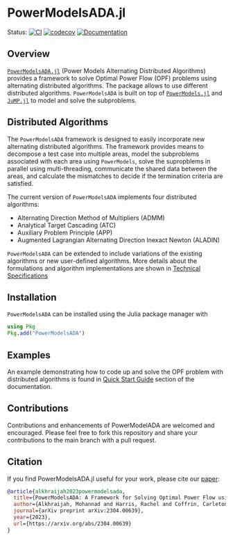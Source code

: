 # PowerModelsADA.jl

Status:
[![CI](https://github.com/mkhraijah/PowerModelsADA.jl/workflows/CI/badge.svg)](https://github.com/mkhraijah/PowerModelsADA.jl/actions?query=workflow%3ACI)
[![codecov](https://codecov.io/gh/mkhraijah/PowerModelsADA.jl/branch/main/graph/badge.svg?token=371LK4OBZG)](https://codecov.io/gh/mkhraijah/PowerModelsADA.jl)
[![Documentation](https://github.com/mkhraijah/PowerModelsADA.jl/workflows/Documentation/badge.svg)](https://mkhraijah.github.io/PowerModelsADA.jl/)
</p>

## Overview

[`PowerModelsADA.jl`](https://github.com/mkhraijah/PowerModelsADA.jl) (Power Models Alternating Distributed Algorithms) provides a framework to solve Optimal Power Flow (OPF) problems using alternating distributed algorithms. The package allows to use different distributed algorithms. `PowerModelsADA` is built on top of [`PowerModels.jl`](https://github.com/lanl-ansi/PowerModels.jl) and [`JuMP.jl`](https://github.com/jump-dev/JuMP.jl) to model and solve the subproblems.

## Distributed Algorithms

The `PowerModelsADA` framework is designed to easily incorporate new alternating distributed algorithms. The framework provides means to decompose a test case into multiple areas, model the subproblems associated with each area using `PowerModels`, solve the supropblems in parallel using multi-threading, communicate the shared data between the areas, and calculate the mismatches to decide if the termination criteria are satisfied.

The current version of `PowerModelsADA` implements four distributed algorithms:

- Alternating Direction Method of Multipliers (ADMM)
- Analytical Target Cascading (ATC)
- Auxiliary Problem Principle (APP)
- Augmented Lagrangian Alternating Direction Inexact Newton (ALADIN)

`PowerModelsADA` can be extended to include variations of the existing algorithms or new user-defined algorithms. More details about the formulations and algorithm implementations are shown in [Technical Specifications](https://mkhraijah.github.io/PowerModelsADA.jl/dev/specification/)

## Installation

`PowerModelsADA` can be installed using the Julia package manager with

```julia
using Pkg
Pkg.add("PowerModelsADA")
```

## Examples

An example demonstrating how to code up and solve the OPF problem with distributed algorithms is found in [Quick Start Guide](https://mkhraijah.github.io/PowerModelsADA.jl/dev/quickguide/) section of the documentation.

## Contributions

Contributions and enhancements of PowerModelADA are welcomed and encouraged. Please feel free to fork this repository and share your contributions to the main branch with a pull request.

## Citation

If you find PowerModelsADA.jl useful for your work, please cite our [paper](https://arxiv.org/abs/2304.00639):

```bibtex
@article{alkhraijah2023powermodelsada,
  title={PowerModelsADA: A Framework for Solving Optimal Power Flow using Distributed Algorithms},
  author={Alkhraijah, Mohannad and Harris, Rachel and Coffrin, Carleton and Molzahn, Daniel K},
  journal={arXiv preprint arXiv:2304.00639},
  year={2023},
  url={https://arxiv.org/abs/2304.00639}
}
```
